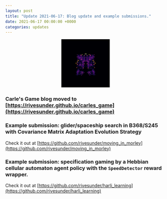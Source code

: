 ```yaml
---
layout: post
title: "Update 2021-06-17: Blog update and example submissions." 
date: 2021-06-17 00:00:00 +0000
categories: updates
---
```


<div align="center">
<img src="https://raw.githubusercontent.com/riveSunder/carles_game/master/assets/judgy_alien.png" width=30%>
</div>

### Carle's Game blog moved to [https://rivesunder.github.io/carles_game](https://rivesunder.github.io/carles_game)

### Example submission: glider/spaceship search in B368/S245 with Covariance Matrix Adaptation Evolution Strategy
Check it out at [https://github.com/rivesunder/moving_in_morley](https://github.com/rivesunder/moving_in_morley)

### Example submission: specification gaming by a Hebbian cellular automaton agent policy with the `SpeedDetector` reward wrapper.

Check it out at [https://github.com/rivesunder/harli_learning](https://github.com/rivesunder/harli_learning)


